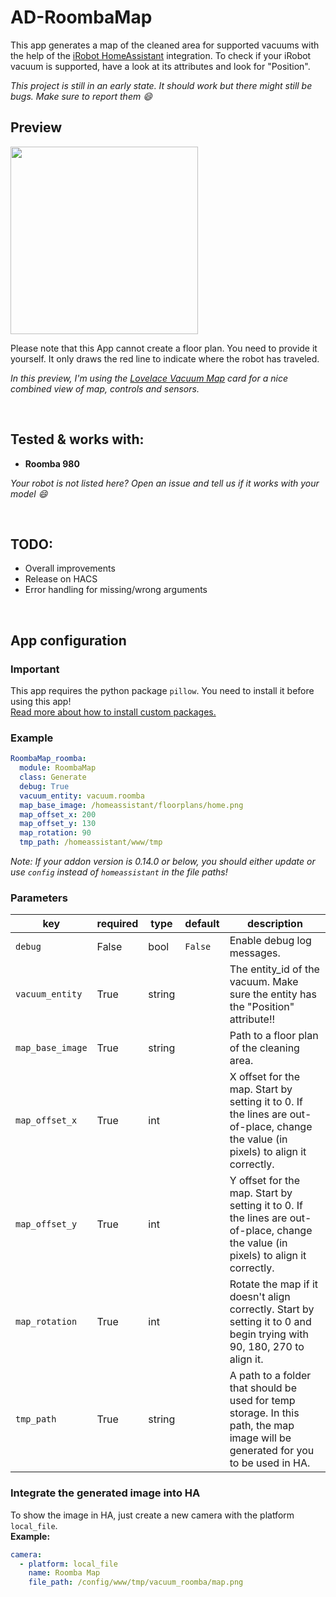 # AD-RoombaMap

This app generates a map of the cleaned area for supported vacuums with the help of the [iRobot HomeAssistant](https://www.home-assistant.io/integrations/roomba/) integration.
To check if your iRobot vacuum is supported, have a look at its attributes and look for "Position". 

_This project is still in an early state. It should work but there might still be bugs. Make sure to report them :smile:_

## Preview
<img src="https://github.com/user-attachments/assets/4c6403d3-4c7d-463f-8883-17550c32da9e" height="300"><br>

Please note that this App cannot create a floor plan. You need to provide it yourself.
It only draws the red line to indicate where the robot has traveled.

_In this preview, I'm using the [Lovelace Vacuum Map](https://github.com/PiotrMachowski/lovelace-xiaomi-vacuum-map-card) card for a nice combined view of map, controls and sensors._

<br>


## Tested & works with:
- **Roomba 980**

_Your robot is not listed here? Open an issue and tell us if it works with your model :smile:_

<br>

## TODO:
- Overall improvements
- Release on HACS
- Error handling for missing/wrong arguments

<br>

## App configuration
### Important
This app requires the python package `pillow`. You need to install it before using this app!<br>
[Read more about how to install custom packages.](https://github.com/Xitee1/AppDaemon-useful-apps/blob/main/INSTALL_PY_PACKAGES.md)

### Example
```yaml
RoombaMap_roomba:
  module: RoombaMap
  class: Generate
  debug: True
  vacuum_entity: vacuum.roomba
  map_base_image: /homeassistant/floorplans/home.png
  map_offset_x: 200
  map_offset_y: 130
  map_rotation: 90
  tmp_path: /homeassistant/www/tmp
```
_Note: If your addon version is 0.14.0 or below, you should either update or use `config` instead of `homeassistant` in the file paths!_

### Parameters
| key              | required | type   | default | description                                                                                                                        |
|------------------|----------|--------|---------|------------------------------------------------------------------------------------------------------------------------------------|
| `debug`          | False    | bool   | `False` | Enable debug log messages.                                                                                                         |
| `vacuum_entity`  | True     | string |         | The entity_id of the vacuum. Make sure the entity has the "Position" attribute!!                                                   |
| `map_base_image` | True     | string |         | Path to a floor plan of the cleaning area.                                                                                         |
| `map_offset_x`   | True     | int    |         | X offset for the map. Start by setting it to 0. If the lines are out-of-place, change the value (in pixels) to align it correctly. |
| `map_offset_y`   | True     | int    |         | Y offset for the map. Start by setting it to 0. If the lines are out-of-place, change the value (in pixels) to align it correctly. |
| `map_rotation`   | True     | int    |         | Rotate the map if it doesn't align correctly. Start by setting it to 0 and begin trying with 90, 180, 270 to align it.             |
| `tmp_path`       | True     | string |         | A path to a folder that should be used for temp storage. In this path, the map image will be generated for you to be used in HA.   |

### Integrate the generated image into HA
To show the image in HA, just create a new camera with the platform `local_file`.<br>
**Example:**
```yaml
camera:
  - platform: local_file
    name: Roomba Map
    file_path: /config/www/tmp/vacuum_roomba/map.png
```
